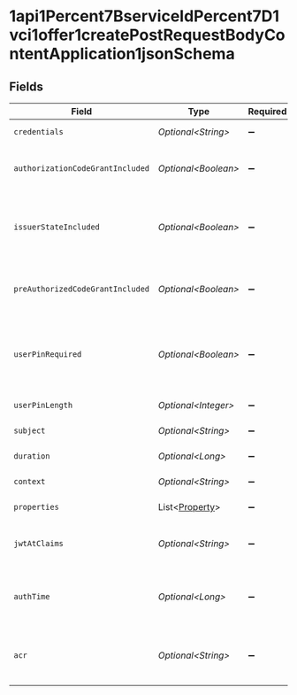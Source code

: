 # 1api1Percent7BserviceIdPercent7D1vci1offer1createPostRequestBodyContentApplication1jsonSchema


## Fields

| Field                                                                                                                                       | Type                                                                                                                                        | Required                                                                                                                                    | Description                                                                                                                                 |
| ------------------------------------------------------------------------------------------------------------------------------------------- | ------------------------------------------------------------------------------------------------------------------------------------------- | ------------------------------------------------------------------------------------------------------------------------------------------- | ------------------------------------------------------------------------------------------------------------------------------------------- |
| `credentials`                                                                                                                               | *Optional\<String>*                                                                                                                         | :heavy_minus_sign:                                                                                                                          | The value of the `credentials` object in the JSON format.                                                                                   |
| `authorizationCodeGrantIncluded`                                                                                                            | *Optional\<Boolean>*                                                                                                                        | :heavy_minus_sign:                                                                                                                          | The flag indicating whether the `authorization_code` object is<br/>included in the `grants` object.<br/>                                    |
| `issuerStateIncluded`                                                                                                                       | *Optional\<Boolean>*                                                                                                                        | :heavy_minus_sign:                                                                                                                          | The flag indicating whether the `issuer_state` property is<br/>included in the `authorization_code` object in the `grants`<br/>object.<br/> |
| `preAuthorizedCodeGrantIncluded`                                                                                                            | *Optional\<Boolean>*                                                                                                                        | :heavy_minus_sign:                                                                                                                          | The flag to include the<br/>`urn:ietf:params:oauth:grant-type:pre-authorized_code` object<br/>in the `grants` object.<br/>                  |
| `userPinRequired`                                                                                                                           | *Optional\<Boolean>*                                                                                                                        | :heavy_minus_sign:                                                                                                                          | The value of the `user_pin_required` property in the<br/>`urn:ietf:params:oauth:grant-type:pre-authorized_code` object in<br/>the `grants` object.<br/> |
| `userPinLength`                                                                                                                             | *Optional\<Integer>*                                                                                                                        | :heavy_minus_sign:                                                                                                                          | The length of the user PIN to generate.                                                                                                     |
| `subject`                                                                                                                                   | *Optional\<String>*                                                                                                                         | :heavy_minus_sign:                                                                                                                          | The subject associated with the credential offer.                                                                                           |
| `duration`                                                                                                                                  | *Optional\<Long>*                                                                                                                           | :heavy_minus_sign:                                                                                                                          | The duration of the credential offer.                                                                                                       |
| `context`                                                                                                                                   | *Optional\<String>*                                                                                                                         | :heavy_minus_sign:                                                                                                                          | The general-purpose arbitrary string.                                                                                                       |
| `properties`                                                                                                                                | List\<[Property](../../models/components/Property.md)>                                                                                      | :heavy_minus_sign:                                                                                                                          | Extra properties to associate with the credential offer.                                                                                    |
| `jwtAtClaims`                                                                                                                               | *Optional\<String>*                                                                                                                         | :heavy_minus_sign:                                                                                                                          | Additional claims that are added to the payload part of the JWT<br/>access token.<br/>                                                      |
| `authTime`                                                                                                                                  | *Optional\<Long>*                                                                                                                           | :heavy_minus_sign:                                                                                                                          | The time at which the user authentication was performed during<br/>the course of issuing the credential offer.<br/>                         |
| `acr`                                                                                                                                       | *Optional\<String>*                                                                                                                         | :heavy_minus_sign:                                                                                                                          | The Authentication Context Class Reference of the user authentication<br/>performed during the course of issuing the credential offer.<br/> |